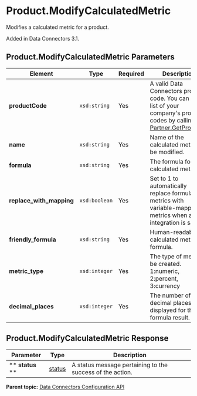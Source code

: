 # Product.ModifyCalculatedMetric

Modifies a calculated metric for a product.

Added in Data Connectors 3.1.

## Product.ModifyCalculatedMetric Parameters

|Element|Type|Required|Description|
|-------|----|--------|-----------|
| **productCode** | `xsd:string` | Yes| A valid Data Connectors product code. You can get a list of your company's product codes by calling [Partner.GetProducts](../integration_api/r_getProducts.md#).|
|**name** |`xsd:string` | Yes| Name of the calculated metric to be modified.|
|**formula** |`xsd:string` | Yes| The formula for the calculated metric.|
|**replace\_with\_mapping** |`xsd:boolean` | Yes| Set to 1 to automatically replace formula metrics with variable-mapped metrics when an integration is saved.|
|**friendly\_formula** |`xsd:string` | Yes| Human-readable calculated metric formula.|
|**metric\_type** |`xsd:integer` | Yes| The type of metric to be created. 1:numeric, 2:percent, 3:currency|
|**decimal\_places** |`xsd:integer` | Yes| The number of decimal places to be displayed for this formula result.|

 

## Product.ModifyCalculatedMetric Response

|Parameter|Type|Description|
|---------|----|-----------|
|** **status** ** | [status](../../data_types/r_datatype_status.md#) | A status message pertaining to the success of the action.|

**Parent topic:** [Data Connectors Configuration API](../../Genesis_API/config_api/c_genesis_api_config.md)

